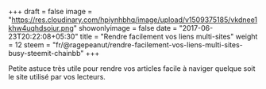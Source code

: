 +++
draft = false
image = "https://res.cloudinary.com/hpiynhbhq/image/upload/v1509375185/vkdnee1khw4uqhdsoiur.png"
showonlyimage = false
date = "2017-06-23T20:22:08+05:30"
title = "Rendre facilement vos liens multi-sites"
weight = 12
steem = "fr/@ragepeanut/rendre-facilement-vos-liens-multi-sites-busy-steemit-chainbb"
+++

Petite astuce très utile pour rendre vos articles facile à naviger quelque soit le site utilisé par vos lecteurs.

<!--more-->
